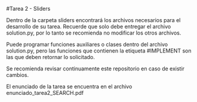 #Tarea 2 - Sliders

Dentro de la carpeta sliders encontrará los archivos necesarios para el desarrollo de su tarea. Recuerde que solo debe entregar el archivo solution.py, por lo tanto se recomienda no modificar los otros archivos.

Puede programar funciones auxiliares o clases dentro del archivo solution.py, pero las funciones que contienen la etiqueta #IMPLEMENT son las que deben retornar lo solicitado.

Se recomienda revisar continuamente este repositorio en caso de existir cambios.

El enunciado de la tarea se encuentra en el archivo enunciado_tarea2_SEARCH.pdf 

